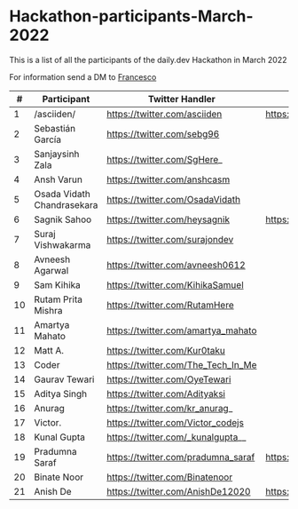 # Hackathon-participants-March-2022
This is a list of all the participants of the daily.dev Hackathon in March 2022

For information send a DM to [Francesco](https://twitter.com/FrancescoCiull4)

|#| Participant           | Twitter Handler | GitHub Handler
|-| ------------- | ------------- | ------------- |
|1|/asciiden/    |https://twitter.com/asciiden|https://github.com/asciiden|
|2|Sebastián García|https://twitter.com/sebg96|
|3|Sanjaysinh Zala|https://twitter.com/SgHere_|
|4|Ansh Varun|https://twitter.com/anshcasm|
|5|Osada Vidath Chandrasekara|https://twitter.com/OsadaVidath|
|6|Sagnik Sahoo|https://twitter.com/heysagnik|https://github.com/heysagnik|
|7|Suraj Vishwakarma|https://twitter.com/surajondev|
|8|Avneesh Agarwal|https://twitter.com/avneesh0612|
|9|Sam Kihika|https://twitter.com/KihikaSamuel|
|10|Rutam Prita Mishra|https://twitter.com/RutamHere|
|11|Amartya Mahato|https://twitter.com/amartya_mahato|
|12|Matt A.|https://twitter.com/Kur0taku|
|13|Coder|https://twitter.com/The_Tech_In_Me|
|14|Gaurav Tewari|https://twitter.com/OyeTewari|
|15|Aditya Singh|https://twitter.com/Adityaksi|
|16|Anurag|https://twitter.com/kr_anurag_|
|17|Victor.|https://twitter.com/Victor_codejs|
|18|Kunal Gupta| https://twitter.com/_kunalgupta__ |
|19|Pradumna Saraf|https://twitter.com/pradumna_saraf|https://github.com/Pradumnasaraf
|20|Binate Noor|https://twitter.com/Binatenoor|
|21|Anish De|https://twitter.com/AnishDe12020|https://github.com/AnishDe12020|
